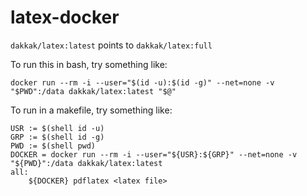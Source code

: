 # latex-docker


`dakkak/latex:latest` points to `dakkak/latex:full`

To run this in bash, try something like:

    docker run --rm -i --user="$(id -u):$(id -g)" --net=none -v "$PWD":/data dakkak/latex:latest "$@"

To run in a makefile, try something like:

    USR := $(shell id -u)
    GRP := $(shell id -g)
    PWD := $(shell pwd)
    DOCKER = docker run --rm -i --user="${USR}:${GRP}" --net=none -v "${PWD}":/data dakkak/latex:latest
    all:
	    ${DOCKER} pdflatex <latex file>

